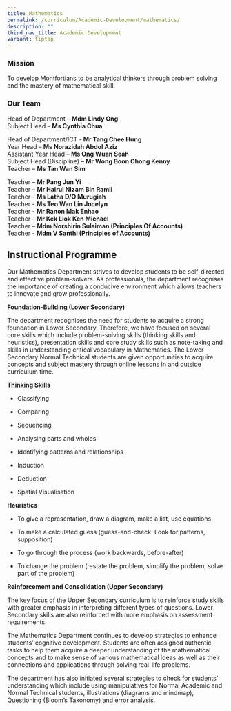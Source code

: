 ```yaml
---
title: Mathematics
permalink: /curriculum/Academic-Development/mathematics/
description: ""
third_nav_title: Academic Development
variant: tiptap
---
```

<h3>Mission</h3>
<p>To develop Montfortians to be analytical thinkers through problem solving
and the mastery of mathematical skill.</p>
<h3>Our Team</h3>
<p>Head of Department&nbsp;–&nbsp;<strong>Mdm Lindy Ong</strong>
<br>Subject Head – <strong>Ms Cynthia Chua                                                </strong>
</p>
<p>Head of Department/ICT -<strong> Mr Tang Chee Hung</strong>
<br>Year Head – <strong>Ms Norazidah Abdol Aziz</strong>
<br>Assistant Year Head –&nbsp;<strong>Ms Ong Wuan Seah</strong>
<br>Subject Head (Discipline) –&nbsp;<strong>Mr Wong Boon Chong Kenny</strong>
<br>Teacher –&nbsp;<strong>Ms Tan Wan Sim </strong>
</p>
<p>Teacher –&nbsp;<strong>Mr Pang Jun Yi</strong>
<br>Teacher –&nbsp;<strong>Mr Hairul Nizam Bin Ramli</strong>
<br>Teacher -&nbsp;<strong>Ms Latha D/O Murugiah</strong>
<br>Teacher -&nbsp;<strong>Ms Teo Wan Lin Jocelyn</strong>
<br>Teacher -&nbsp;<strong>Mr Ranon Mak Enhao</strong>
<br>Teacher -&nbsp;<strong>Mr Kek Liok Ken Michael</strong>
<br>Teacher –&nbsp;<strong>Mdm Norshirin Sulaiman (Principles Of Accounts)</strong>
<br>Teacher -&nbsp;<strong>Mdm V Santhi (Principles of Accounts)</strong>
</p>
<h2>Instructional Programme</h2>
<p>Our Mathematics Department strives to develop students to be self-directed
and effective problem-solvers. As professionals, the department recognises
the importance of creating a conducive environment which allows teachers
to innovate and grow professionally.</p>
<p><strong>Foundation-Building (Lower Secondary)</strong>
</p>
<p>The department recognises the need for students to acquire a strong foundation
in Lower Secondary. Therefore, we have focused on several core skills which
include problem-solving skills (thinking skills and heuristics), presentation
skills and core study skills such as note-taking and skills in understanding
critical vocabulary in Mathematics. The Lower Secondary Normal Technical
students are given opportunities to acquire concepts and subject mastery
through online lessons in and outside curriculum time.</p>
<p><strong>Thinking Skills</strong>
</p>
<ul data-tight="true" class="tight">
<li>
<p>Classifying</p>
</li>
<li>
<p>Comparing</p>
</li>
<li>
<p>Sequencing</p>
</li>
<li>
<p>Analysing parts and wholes</p>
</li>
<li>
<p>Identifying patterns and relationships</p>
</li>
<li>
<p>Induction</p>
</li>
<li>
<p>Deduction</p>
</li>
<li>
<p>Spatial Visualisation</p>
</li>
</ul>
<p><strong>Heuristics</strong>
</p>
<ul data-tight="true" class="tight">
<li>
<p>To give a representation, draw a diagram, make a list, use equations</p>
</li>
<li>
<p>To make a calculated guess (guess-and-check. Look for patterns, supposition)</p>
</li>
<li>
<p>To go through the process (work backwards, before-after)</p>
</li>
<li>
<p>To change the problem (restate the problem, simplify the problem, solve
part of the problem)</p>
</li>
</ul>
<p><strong>Reinforcement and Consolidation (Upper Secondary)</strong>
</p>
<p>The key focus of the Upper Secondary curriculum is to reinforce study
skills with greater emphasis in interpreting different types of questions.
Lower Secondary skills are also reinforced with more emphasis on assessment
requirements.</p>
<p>The Mathematics Department continues to develop strategies to enhance
students’ cognitive development. Students are often assigned authentic
tasks to help them acquire a deeper understanding of the mathematical concepts
and to make sense of various mathematical ideas as well as their connections
and applications through solving real-life problems.</p>
<p>The department has also initiated several strategies to check for students’
understanding which include using manipulatives for Normal Academic and
Normal Technical students, illustrations (diagrams and mindmap), Questioning
(Bloom’s Taxonomy) and error analysis.</p>